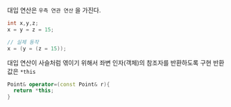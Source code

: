 대입 연산은 `우측 연관 연산` 을 가진다.

``` cpp
int x,y,z;
x = y = z = 15;

// 실제 동작
x = (y = (z = 15));
```

대입 연산이 사슬처럼 엮이기 위해서 좌변 인자(객체)의 참조자를 반환하도록 구현
반환값은 `*this`
``` cpp
Point& operator=(const Point& r){
  return *this;
}
```

